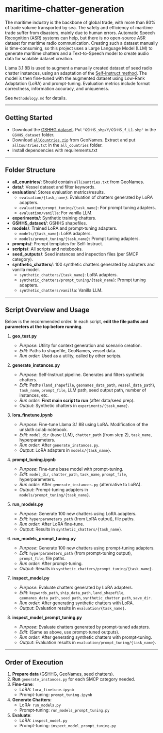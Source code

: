 # maritime-chatter-generation

The maritime industry is the backbone of global trade, with more than 80% of trade volume transported by sea. The safety and efficiency of maritime trade suffer from disasters, mainly due to human errors. Automatic Speech Recognition (ASR) systems can help, but there is no open-source ASR dataset for maritime radio communication. Creating such a dataset manually is time-consuming, so this project uses a Large Language Model (LLM) to generate maritime chatters and a Text-to-Speech model to create audio data for scalable dataset creation.

Llama 3.1 8B is used to augment a manually created dataset of seed radio chatter instances, using an adaptation of the [Self-Instruct method](https://doi.org/10.48550/arXiv.2212.10560). The model is then fine-tuned with the augmented dataset using Low-Rank Adaptation (LoRA) and prompt-tuning. Evaluation metrics include format correctness, information accuracy, and uniqueness.

See `Methodology.md` for details.

---

## Getting Started

- Download the [GSHHG dataset](https://www.soest.hawaii.edu/pwessel/gshhg/). Put `"GSHHS_shp/f/GSHHS_f_L1.shp"` in the `GSHHS_dataset` folder.
- Download [`allCountries.zip`](https://download.geonames.org/export/dump/) from GeoNames. Extract and put `allCountries.txt` in the `all_countries` folder.
- Install dependencies with requirements.txt

---

## Folder Structure

- **all_countries/**: Should contain `allCountries.txt` from GeoNames.
- **data/**: Vessel dataset and filter keywords.
- **evaluation/**: Stores evaluation metrics/results.
  - `evaluation/{task_name}`: Evaluation of chatters generated by LoRA adapters.
  - `evaluation/prompt_tuning/{task_name}`: For prompt tuning adapters.
  - `evaluation/vanilla`: For vanilla LLM.
- **experiments/**: Synthetic training chatters.
- **GSHHS_dataset/**: GSHHS shapefiles.
- **models/**: Trained LoRA and prompt-tuning adapters.
  - `models/{task_name}`: LoRA adapters.
  - `models/prompt_tuning/{task_name}`: Prompt tuning adapters.
- **prompts/**: Prompt templates for Self-Instruct.
- **scripts/**: All scripts and notebooks.
- **seed_outputs/**: Seed instances and inspection files (per SMCP category).
- **synthetic_chatters/**: 100 synthetic chatters generated by adapters and vanilla model.
  - `synthetic_chatters/{task_name}`: LoRA adapters.
  - `synthetic_chatters/prompt_tuning/{task_name}`: Prompt tuning adapters.
  - `synthetic_chatters/vanilla`: Vanilla LLM.

---

## Script Overview and Usage

Below is the recommended order. In each script, **edit the file paths and parameters at the top before running**.

1. **geo_test.py**  
   - *Purpose*: Utility for context generation and scenario creation.
   - *Edit*: Paths to shapefile, GeoNames, vessel data.
   - *Run order*: Used as a utility, called by other scripts.

2. **generate_instances.py**  
   - *Purpose*: Self-Instruct pipeline. Generates and filters synthetic chatters.
   - *Edit*: Paths (`land_shapefile`, `geonames_data_path`, `vessel_data_path`), `task_name`, `prompt_file`, LLM path, seed output path, number of instances, etc.
   - *Run order*: **First main script to run** (after data/seed prep).
   - *Output*: Synthetic chatters in `experiments/{task_name}`.

3. **lora_finetune.ipynb**  
   - *Purpose*: Fine-tune Llama 3.1 8B using LoRA. Modification of the unsloth colab notebook.
   - *Edit*: `model_dir` (base LLM), `chatter_path` (from step 2), `task_name`, hyperparameters.
   - *Run order*: After `generate_instances.py`.
   - *Output*: LoRA adapters in `models/{task_name}`.

4. **prompt_tuning.ipynb**  
   - *Purpose*: Fine-tune base model with prompt-tuning.
   - *Edit*: `model_dir`, `chatter_path`, `task_name`, `prompt_file`, hyperparameters.
   - *Run order*: After `generate_instances.py` (alternative to LoRA).
   - *Output*: Prompt-tuning adapters in `models/prompt_tuning/{task_name}`.

5. **run_models.py**  
   - *Purpose*: Generate 100 new chatters using LoRA adapters.
   - *Edit*: `hyperparameters_path` (from LoRA output), file paths.
   - *Run order*: After LoRA fine-tune.
   - *Output*: Results in `synthetic_chatters/{task_name}`.

6. **run_models_prompt_tuning.py**  
   - *Purpose*: Generate 100 new chatters using prompt-tuning adapters.
   - *Edit*: `hyperparameters_path` (from prompt-tuning output), `prompt_file`, file paths.
   - *Run order*: After prompt-tuning.
   - *Output*: Results in `synthetic_chatters/prompt_tuning/{task_name}`.

7. **inspect_model.py**  
   - *Purpose*: Evaluate chatters generated by LoRA adapters.
   - *Edit*: `keywords_path`, `ship_data_path`, `land_shapefile`, `geonames_data_path`, `seed_path`, `synthetic_chatter_path`, `save_dir`.
   - *Run order*: After generating synthetic chatters with LoRA.
   - *Output*: Evaluation results in `evaluation/{task_name}`.

8. **inspect_model_prompt_tuning.py**  
   - *Purpose*: Evaluate chatters generated by prompt-tuned adapters.
   - *Edit*: (Same as above, use prompt-tuned outputs).
   - *Run order*: After generating synthetic chatters with prompt-tuning.
   - *Output*: Evaluation results in `evaluation/prompt_tuning/{task_name}`.

---

## Order of Execution

1. **Prepare data** (GSHHG, GeoNames, seed chatters).
2. **Run** `generate_instances.py` for each SMCP category needed.
3. **Fine-tune**:  
   - LoRA: `lora_finetune.ipynb`  
   - Prompt-tuning: `prompt_tuning.ipynb`
4. **Generate Chatters**:  
   - LoRA: `run_models.py`  
   - Prompt-tuning: `run_models_prompt_tuning.py`
5. **Evaluate**:  
   - LoRA: `inspect_model.py`  
   - Prompt-tuning: `inspect_model_prompt_tuning.py`
